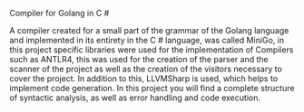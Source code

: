 Compiler for Golang in C #


A compiler created for a small part of the grammar of the Golang language and implemented in its entirety in the C # language, was called MiniGo, in this project specific libraries were used for the implementation of Compilers such as ANTLR4, this was used for the creation of the parser and the scanner of the project as well as the creation of the visitors necessary to cover the project.
In addition to this, LLVMSharp is used, which helps to implement code generation.
In this project you will find a complete structure of syntactic analysis, as well as error handling and code execution.


